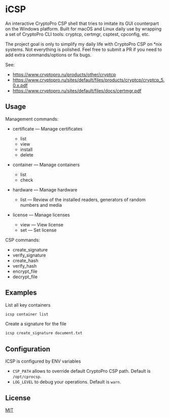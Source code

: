 # iCSP

An interactive CryptoPro CSP shell that tries to imitate its GUI counterpart on the Windows platform. 
Built for macOS and Linux daily use by wrapping a set of CryptoPro CLI tools: cryptcp, certmgr, csptest, cpconfig, etc.

The project goal is only to simplify my daily life with CryptoPro CSP on *nix systems.
Not everything is polished. Feel free to submit a PR if you need to add extra commands/options or fix bugs.

See:
* https://www.cryptopro.ru/products/other/cryptcp
* https://www.cryptopro.ru/sites/default/files/products/cryptcp/cryptcp_5.0.x.pdf
* https://www.cryptopro.ru/sites/default/files/docs/certmgr.pdf

## Usage

Management commands:

* certificate — Manage certificates
  * list
  * view
  * install
  * delete

* container — Manage containers
  * list
  * check
  
* hardware — Manage hardware
  * list — Review of the installed readers, generators of random numbers and media
  
* license — Manage licenses
  * view — View license
  * set — Set license

CSP commands:

* create_signature
* verify_signature
* create_hash
* verify_hash
* encrypt_file
* decrypt_file


## Examples

List all key containers

```bash
icsp container list
```

Create a signature for the file

```bash
icsp create_signature document.txt
```

## Configuration

ICSP is configured by ENV variables

* `CSP_PATH` allows to override default CryptoPro CSP path. Default is `/opt/cprocsp`.
* `LOG_LEVEL` to debug your operations. Default is `warn`. 

## License

[MIT](./LICENSE)